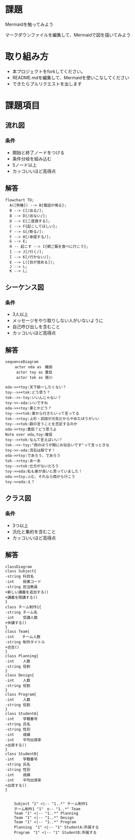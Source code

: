 # 課題
Mermaidを触ってみよう

マークダウンファイルを編集して、Mermaidで図を描いてみよう

# 取り組み方
* 本プロジェクトをforkしてください。
* README.mdを編集して、Mermaidを使いこなしてください
* できたらプルリクエストを出します

# 課題項目
## 流れ図
### 条件
- 開始と終了ノードをつける
- 条件分岐を組み込む
- 5ノード以上
- カッコいいほど高得点

## 解答
```mermaid
flowchart TD;
  A([熟睡]) --> B{電話が鳴る};
  B --> C[/出る/];
  B --> D[/出ない/];
  D --> E[二度寝する];
  C --> F{起こしてほしい};
  F --> G[/断る/];
  F --> H[/承諾する/];
  G --> E;
  H -- 起こす --> I{朝ご飯を食べに行こう};
  I --> J[/行く/];
  I --> K[/行かない/];
  E --> L([目が覚める]);
  J --> L;
  K --> L;
```

## シーケンス図
### 条件
- 3人以上
- メッセージをやり取りしない人がいないように
- 自己呼び出しを含むこと
- カッコいいほど高得点

## 解答
```mermaid
sequenceDiagram
　　 actor oda as　織田
     actor toy as 豊臣
     actor tok as 徳川
     
oda->>+toy:天下統一したくない？
toy-->>+tok:どう思う？
tok-->>-toy:いいんじゃない？
toy->>-oda:いいですね
oda->>+toy:東とかどう？
toy-->>+tok:東から行きたいって言ってる
tok-->>toy:上杉・武田が元気だからやめたほうがいい
toy-->>tok:殿の言うことを否定するのか
oda->>toy:豊臣？どう思うよ
Note over oda,toy:催促
toy-->>tok:なんて言えばいい？
tok-->>-toy:"西のほうが殿にお似合いです"って言っときな
toy->>-oda:流石は殿です！
oda->>toy:であろう、であろう
tok-->>toy:あーあ
toy-->>tok:仕方がないだろう
toy->>oda:私も東が良いと思っていました！
oda->>toy:ふむ、それなら西から行こう
toy->>oda:え？
```

## クラス図

### 条件
- 3つ以上
- 汎化と集約を含むこと
- カッコいいほど高得点

## 解答
```mermaid
classDiagram
class Subject{
-string 科目名
-int    授業コード
-string 担当教員
+新しい講義を追加する()
+講義を閉講する()
}
class チーム制作1{
-string チーム名 
-int    受講人数
+休講する()
}
class Team{
-int　  チーム人数
-string 制作タイトル
+合否()
}
class Planning{
-int    人数
-string 役割
}
class Design{
-int    人数
-string 役割
}
class Program{
-int    人数
-string 役割
}
class StudentA{
-int    学籍番号
-string 氏名
-string 性別
-int    成績
-int    平均出席率
+出席する()
}
class StudentB{
-int    学籍番号
-string 氏名
-string 性別
-int    成績
-int    平均出席率
+出席する()
}


    Subject "1" <|-- "1..*" チーム制作1
    チーム制作1 "1"　o-- "1..*" Team
    Team "1" <|-- "1..*" Planning 
    Team "1" <|-- "1..*" Design
    Team "1" <|-- "1..*" Program
    Planning　"1" <|-- "1" StudentA:所属する
    Program　"1" <|-- "1" StudentB:所属する
```
